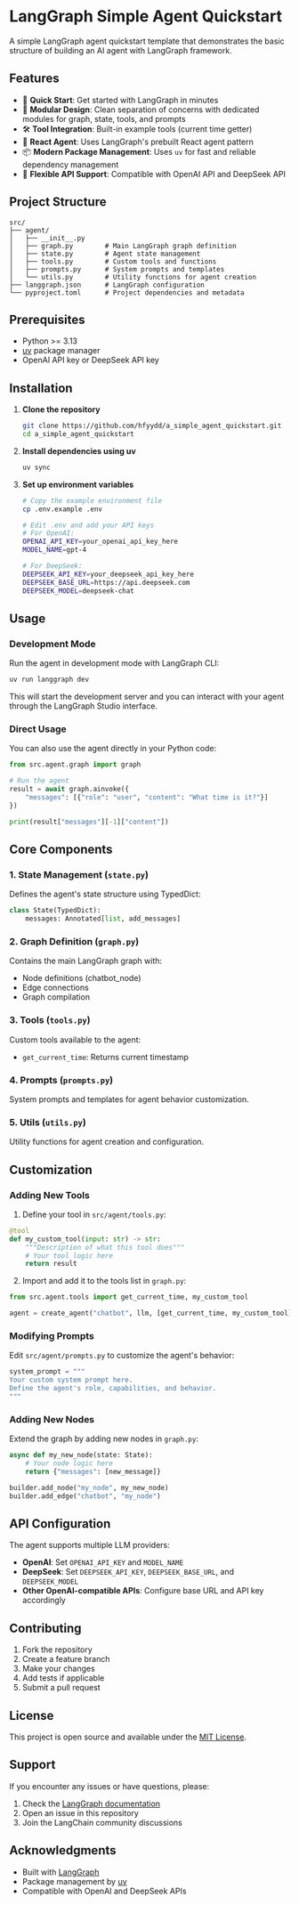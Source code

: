# LangGraph Simple Agent Quickstart

A simple LangGraph agent quickstart template that demonstrates the basic structure of building an AI agent with LangGraph framework.

## Features

- 🚀 **Quick Start**: Get started with LangGraph in minutes
- 🔧 **Modular Design**: Clean separation of concerns with dedicated modules for graph, state, tools, and prompts
- 🛠️ **Tool Integration**: Built-in example tools (current time getter)
- 🎯 **React Agent**: Uses LangGraph's prebuilt React agent pattern
- 📦 **Modern Package Management**: Uses `uv` for fast and reliable dependency management
- 🔑 **Flexible API Support**: Compatible with OpenAI API and DeepSeek API

## Project Structure

```
src/
├── agent/
│   ├── __init__.py
│   ├── graph.py        # Main LangGraph graph definition
│   ├── state.py        # Agent state management
│   ├── tools.py        # Custom tools and functions
│   ├── prompts.py      # System prompts and templates
│   └── utils.py        # Utility functions for agent creation
├── langgraph.json      # LangGraph configuration
└── pyproject.toml      # Project dependencies and metadata
```

## Prerequisites

- Python >= 3.13
- [uv](https://docs.astral.sh/uv/) package manager
- OpenAI API key or DeepSeek API key

## Installation

1. **Clone the repository**
   ```bash
   git clone https://github.com/hfyydd/a_simple_agent_quickstart.git
   cd a_simple_agent_quickstart
   ```

2. **Install dependencies using uv**
   ```bash
   uv sync
   ```

3. **Set up environment variables**
   ```bash
   # Copy the example environment file
   cp .env.example .env
   
   # Edit .env and add your API keys
   # For OpenAI:
   OPENAI_API_KEY=your_openai_api_key_here
   MODEL_NAME=gpt-4
   
   # For DeepSeek:
   DEEPSEEK_API_KEY=your_deepseek_api_key_here
   DEEPSEEK_BASE_URL=https://api.deepseek.com
   DEEPSEEK_MODEL=deepseek-chat
   ```

## Usage

### Development Mode

Run the agent in development mode with LangGraph CLI:

```bash
uv run langgraph dev
```

This will start the development server and you can interact with your agent through the LangGraph Studio interface.

### Direct Usage

You can also use the agent directly in your Python code:

```python
from src.agent.graph import graph

# Run the agent
result = await graph.ainvoke({
    "messages": [{"role": "user", "content": "What time is it?"}]
})

print(result["messages"][-1]["content"])
```

## Core Components

### 1. State Management (`state.py`)
Defines the agent's state structure using TypedDict:
```python
class State(TypedDict):
    messages: Annotated[list, add_messages]
```

### 2. Graph Definition (`graph.py`)
Contains the main LangGraph graph with:
- Node definitions (chatbot_node)
- Edge connections
- Graph compilation

### 3. Tools (`tools.py`)
Custom tools available to the agent:
- `get_current_time`: Returns current timestamp

### 4. Prompts (`prompts.py`)
System prompts and templates for agent behavior customization.

### 5. Utils (`utils.py`)
Utility functions for agent creation and configuration.

## Customization

### Adding New Tools

1. Define your tool in `src/agent/tools.py`:
```python
@tool
def my_custom_tool(input: str) -> str:
    """Description of what this tool does"""
    # Your tool logic here
    return result
```

2. Import and add it to the tools list in `graph.py`:
```python
from src.agent.tools import get_current_time, my_custom_tool

agent = create_agent("chatbot", llm, [get_current_time, my_custom_tool], system_prompt)
```

### Modifying Prompts

Edit `src/agent/prompts.py` to customize the agent's behavior:
```python
system_prompt = """
Your custom system prompt here.
Define the agent's role, capabilities, and behavior.
"""
```

### Adding New Nodes

Extend the graph by adding new nodes in `graph.py`:
```python
async def my_new_node(state: State):
    # Your node logic here
    return {"messages": [new_message]}

builder.add_node("my_node", my_new_node)
builder.add_edge("chatbot", "my_node")
```

## API Configuration

The agent supports multiple LLM providers:

- **OpenAI**: Set `OPENAI_API_KEY` and `MODEL_NAME`
- **DeepSeek**: Set `DEEPSEEK_API_KEY`, `DEEPSEEK_BASE_URL`, and `DEEPSEEK_MODEL`
- **Other OpenAI-compatible APIs**: Configure base URL and API key accordingly

## Contributing

1. Fork the repository
2. Create a feature branch
3. Make your changes
4. Add tests if applicable
5. Submit a pull request

## License

This project is open source and available under the [MIT License](LICENSE).

## Support

If you encounter any issues or have questions, please:
1. Check the [LangGraph documentation](https://langchain-ai.github.io/langgraph/)
2. Open an issue in this repository
3. Join the LangChain community discussions

## Acknowledgments

- Built with [LangGraph](https://github.com/langchain-ai/langgraph)
- Package management by [uv](https://docs.astral.sh/uv/)
- Compatible with OpenAI and DeepSeek APIs
